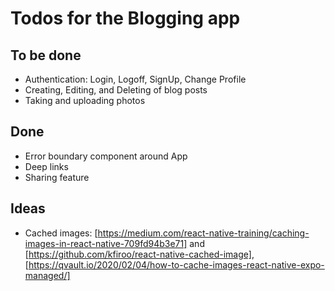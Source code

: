 # Todos for the Blogging app

## To be done

* Authentication: Login, Logoff, SignUp, Change Profile
* Creating, Editing, and Deleting of blog posts
* Taking and uploading photos

## Done

* Error boundary component around App
* Deep links
* Sharing feature

## Ideas

* Cached images: [https://medium.com/react-native-training/caching-images-in-react-native-709fd94b3e71] and [https://github.com/kfiroo/react-native-cached-image], [https://qvault.io/2020/02/04/how-to-cache-images-react-native-expo-managed/]